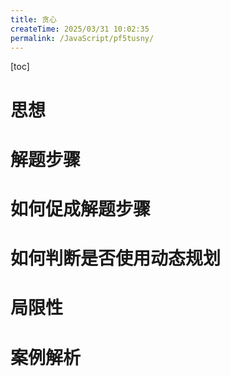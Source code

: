 ```yaml
---
title: 贪心
createTime: 2025/03/31 10:02:35
permalink: /JavaScript/pf5tusny/
---
```

[toc]

# 思想

# 解题步骤

# 如何促成解题步骤

# 如何判断是否使用动态规划



# 局限性

# 案例解析

